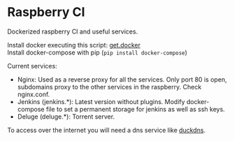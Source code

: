 # Raspberry CI
Dockerized raspberry CI and useful services.

Install docker executing this script: [get.docker](https://get.docker.com/)  
Install docker-compose with pip (`pip install docker-compose`)

Current services:
* Nginx: Used as a reverse proxy for all the services. Only port 80 is open, subdomains proxy to the other services in the raspberry. Check nginx.conf.
* Jenkins (jenkins.*): Latest version without plugins. Modify docker-compose file to set a permanent storage for jenkins as well as ssh keys.
* Deluge (deluge.*): Torrent server.

To access over the internet you will need a dns service like [duckdns](https://www.duckdns.org).
